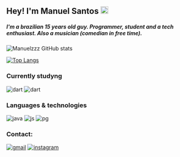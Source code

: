 ## Hey! I'm Manuel Santos <img src="https://media.giphy.com/media/hvRJCLFzcasrR4ia7z/giphy.gif" width="20px">
##### I'm a brazilian 15 years old guy. Programmer, student and a tech enthusiast. Also a musician (comedian in free time). 

![Manuelzzz GitHub stats](https://github-readme-stats-manuelzzz.vercel.app/api?username=manuelzzz&show_icons=true&theme=dark)

[![Top Langs](https://github-readme-stats-manuelzzz.vercel.app/api/top-langs/?username=manuelzzz&layout=compact&theme=dark)](https://github.com/anuraghazra/github-readme-stats)

### Currently studyng
<div>
    <img alig='center' alt='dart' src=https://img.shields.io/badge/dart-%230175C2.svg?style=for-the-badge&logo=dart&logoColor=white>
    <img alig='center' alt='dart' src=https://img.shields.io/badge/Flutter-%2302569B.svg?style=for-the-badge&logo=Flutter&logoColor=white>
</div>


### Languages & technologies
<div>
    <img aling='center' alt='java' src='https://img.shields.io/badge/Java-ED8B00?style=for-the-badge&logo=java&logoColor=white'>
    <img alig='center' alt ='js' src='https://img.shields.io/badge/javascript-%23323330.svg?style=for-the-badge&logo=javascript&logoColor=%23F7DF1E'>
    <img alig='center' alt='pg' src='https://img.shields.io/badge/postgres-%23316192.svg?style=for-the-badge&logo=postgresql&logoColor=white'>
</div>

### Contact:
[![gmail](https://img.shields.io/badge/Gmail-D14836?style=for-the-badge&logo=gmail&logoColor=white)](mailto:manuel.santos.souza.23@gmail.com)
[![instagram](https://img.shields.io/badge/Instagram-E4405F?style=for-the-badge&logo=instagram&logoColor=white)](https://instagram.com/manel.rar)
